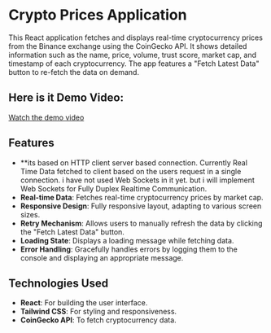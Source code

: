 # Crypto Prices Application

This React application fetches and displays real-time cryptocurrency prices from the Binance exchange using the CoinGecko API. It shows detailed information such as the name, price, volume, trust score, market cap, and timestamp of each cryptocurrency. The app features a "Fetch Latest Data" button to re-fetch the data on demand.

## Here is it Demo Video:
[Watch the demo video](https://drive.google.com/file/d/1YlKReaLND1zBcJlbcg_LyDvTz7fRDf3y/view?usp=drive_link)


## Features
- **its based on HTTP client server based connection. Currently Real Time Data fetched to client based on the users request in a single connection. i have not used Web Sockets in it yet. but i will implement Web Sockets for Fully Duplex Realtime Communication.
- **Real-time Data**: Fetches real-time cryptocurrency prices by market cap.
- **Responsive Design**: Fully responsive layout, adapting to various screen sizes.
- **Retry Mechanism**: Allows users to manually refresh the data by clicking the "Fetch Latest Data" button.
- **Loading State**: Displays a loading message while fetching data.
- **Error Handling**: Gracefully handles errors by logging them to the console and displaying an appropriate message.


## Technologies Used

- **React**: For building the user interface.
- **Tailwind CSS**: For styling and responsiveness.
- **CoinGecko API**: To fetch cryptocurrency data.






